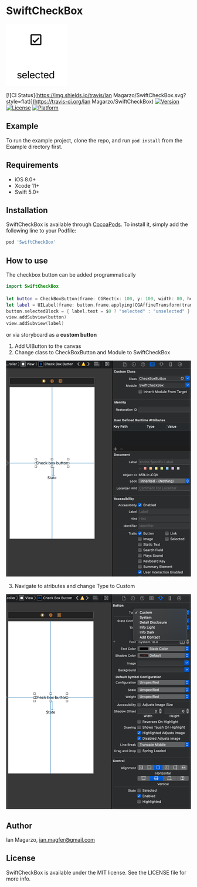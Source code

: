 # SwiftCheckBox

![Logo](https://raw.githubusercontent.com/MagFer/SwiftCheckBox/master/Images/Checkbox.png)

[![CI Status](https://img.shields.io/travis/Ian Magarzo/SwiftCheckBox.svg?style=flat)](https://travis-ci.org/Ian Magarzo/SwiftCheckBox)
[![Version](https://img.shields.io/cocoapods/v/SwiftCheckBox.svg?style=flat)](https://cocoapods.org/pods/SwiftCheckBox)
[![License](https://img.shields.io/cocoapods/l/SwiftCheckBox.svg?style=flat)](https://cocoapods.org/pods/SwiftCheckBox)
[![Platform](https://img.shields.io/cocoapods/p/SwiftCheckBox.svg?style=flat)](https://cocoapods.org/pods/SwiftCheckBox)



## Example

To run the example project, clone the repo, and run `pod install` from the Example directory first.

## Requirements
- iOS 8.0+ 
- Xcode 11+
- Swift 5.0+

## Installation

SwiftCheckBox is available through [CocoaPods](https://cocoapods.org). To install
it, simply add the following line to your Podfile:

```ruby
pod 'SwiftCheckBox'
```

## How to use

The checkbox button can be added programmatically 

```swift
import SwiftCheckBox

let button = CheckBoxButton(frame: CGRect(x: 100, y: 100, width: 80, height: 80))
let label = UILabel(frame: button.frame.applying(CGAffineTransform(translationX: 0, y: 30.0)))
button.selectedBlock = { label.text = $0 ? "selected" : "unselected" }
view.addSubview(button)
view.addSubview(label)
```

or via storyboard as a **custom button**

1. Add UIButton to the canvas
2. Change class to CheckBoxButton and Module to SwiftCheckBox

![UIButton subclass added](https://raw.githubusercontent.com/MagFer/SwiftCheckBox/master/Images/Storyboard1.png)

3. Navigate to atributes and change Type to Custom 

![UIButton type](https://raw.githubusercontent.com/MagFer/SwiftCheckBox/master/Images/Storyboard2.png)

## Author

Ian Magarzo, ian.magfer@gmail.com

## License

SwiftCheckBox is available under the MIT license. See the LICENSE file for more info.
